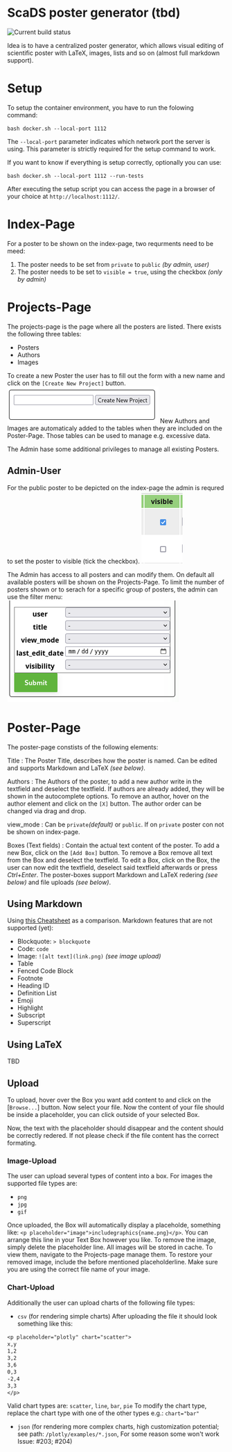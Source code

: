 # ScaDS poster generator (tbd)

![Current build status](https://github.com/bit3lyp9tu/scientific_poster_generator/actions/workflows/main.yml/badge.svg?event=push)

Idea is to have a centralized poster generator, which allows visual editing of
scientific poster with LaTeX, images, lists and so on (almost full markdown support).

# Setup
To setup the container environment, you have to run the folowing command:
```console
bash docker.sh --local-port 1112
```
The ```--local-port``` parameter indicates which network port the server is using. This parameter is strictly required for the setup command to work.

If you want to know if everything is setup correctly, optionally you can use:
```console
bash docker.sh --local-port 1112 --run-tests
```

After executing the setup script you can access the page in a browser of your choice at ```http://localhost:1112/```.

# Index-Page
For a poster to be shown on the index-page, two requrments need to be meed:
1. The poster needs to be set from ```private``` to ```public``` *(by admin, user)*
2. The poster needs to be set to ```visible = true```, using the checkbox *(only by admin)*

# Projects-Page
The projects-page is the page where all the posters are listed.
There exists the following three tables:
- Posters
- Authors
- Images

To create a new Poster the user has to fill out the form with a new name and click on the ```[Create New Project]``` button.
![](documentation/img/projects_new.png)
New Authors and Images are automaticaly added to the tables when they are included on the Poster-Page.
Those tables can be used to manage e.g. excessive data.

The Admin hase some additional privileges to manage all existing Posters.

## Admin-User
For the public poster to be depicted on the index-page the admin is requred to set the poster to visible (tick the checkbox).
![](documentation/img/poster_visibility_small.png)

The Admin has access to all posters and can modify them.
On default all available posters will be shown on the Projects-Page. To limit the number of posters shown or to serach for a specific group of posters, the admin can use the filter menu:
![](documentation/img/poster_filter_menu.png)

# Poster-Page
The poster-page constists of the following elements:

Title
: The Poster Title, describes how the poster is named. Can be edited and supports Markdown and LaTeX *(see below)*.

Authors
: The Authors of the poster, to add a new author write in the textfield and deselect the textfield.
If authors are already added, they will be shown in the autocomplete options.
To remove an author, hover on the author element and click on the ```[X]``` button.
The author order can be changed via drag and drop.

view_mode
: Can be ```private```*(default)* or ```public```. If on ```private``` poster con not be shown on index-page.

Boxes (Text fields)
: Contain the actual text content of the poster.
To add a new Box, click on the ```[Add Box]``` button.
To remove a Box remove all text from the Box and deselect the textfield.
To edit a Box, click on the Box, the user can now edit the textfield, deselect said textfield afterwards or press *Ctrl*+*Enter*. The poster-boxes support Markdown and LaTeX redering *(see below)* and file uploads *(see below)*.

## Using Markdown
<!-- ![Basic](documentation/img/markdown_basic.png) -->
<!-- ![Extended](documentation/img/markdown_extended.png) -->

Using [this Cheatsheet](https://www.markdownguide.org/cheat-sheet/) as a comparison.
Markdown features that are not supported (yet):
- Blockquote: ```> blockquote```
- Code: `code`
- Image: ```![alt text](link.png)``` *(see image upload)*
- Table
- Fenced Code Block
- Footnote
- Heading ID
- Definition List
- Emoji
- Highlight
- Subscript
- Superscript

## Using LaTeX
TBD

## Upload
To upload, hover over the Box you want add content to and click on the [```Browse...```] button. Now select your file. Now the content of your file should be inside a placeholder, you can click outside of your selected Box.

Now, the text with the placeholder should disappear and the content should be correctly redered.
If not please check if the file content has the correct formating.

### Image-Upload
The user can upload several types of content into a box. For images the supported file types are:
- ```png```
- ```jpg```
- ```gif```

Once uploaded, the Box will automatically display a placeholde,
something like: ```<p placeholder="image">includegraphics{name.png}</p>```. You can arrange this line in your Text Box however you like.
To remove the image, simply delete the placeholder line. All images will be stored in cache. To view them, navigate to the Projects-page manage them.
To restore your removed image, include the before mentioned placeholderline. Make sure you are using the correct file name of your image.

### Chart-Upload
Additionally the user can upload charts of the following file types:
- ```csv``` (for rendering simple charts)
After uploading the file it should look something like this:
```console
<p placeholder="plotly" chart="scatter">
x,y
1,2
3,2
3,6
0,3
-2,4
3,3
</p>
```
Valid chart types are: ```scatter```, ```line```, ```bar```, ```pie```
To modify the chart type, replace the chart type with one of the other types e.g.: ```chart="bar"```

- ```json``` (for rendering more complex charts, high customization potential; see path: ```/plotly/examples/*.json```, For some reason some won't work Issue: #203; #204)
